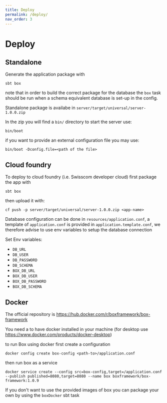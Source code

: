 ```yaml
---
title: Deploy
permalink: /deploy/
nav_order: 3
---
```


# Deploy


## Standalone

Generate the application package with
```
sbt box
```
note that in order to build the correct package for the database the
`box` task should be run when a schema equivalent database is set-up in the config.

Standalone package is availabe in
`server/target/universal/server-1.0.0.zip`

In the zip you will find a `bin/` directory to start the server use: 
```
bin/boot
```
if you want to provide an external configuration file you may use:
```
bin/boot -Dconfig.file=<path of the file>
```

## Cloud foundry 

To deploy to cloud foundry (i.e. Swisscom developer cloud) first package the app with
```
sbt box
```
then upload it with:  
```
cf push -p server/target/universal/server-1.0.0.zip <app-name>
```

Database configuration can be done in `resources/application.conf`, a template of `application.conf` is provided in
`application.template.conf`, we therefore advise to use env variables to setup the database connection

Set Env variables:
- `DB_URL`
- `DB_USER`
- `DB_PASSWORD`
- `DB_SCHEMA`
- `BOX_DB_URL`
- `BOX_DB_USER`
- `BOX_DB_PASSWORD`
- `BOX_DB_SCHEMA`

## Docker

The official repository is https://hub.docker.com/r/boxframework/box-framework

You need a to have docker installed in your machine (for desktop use https://www.docker.com/products/docker-desktop)

to run Box using docker first create a configuration

```
docker config create box-config <path-to>/application.conf
```

then run box as a service

```
docker service create --config src=box-config,target=/application.conf --publish published=8080,target=8080 --name box boxframework/box-framework:1.0.9
```


If you don't want to use the provided images of box you can package your own by using the `boxDocker` sbt task
